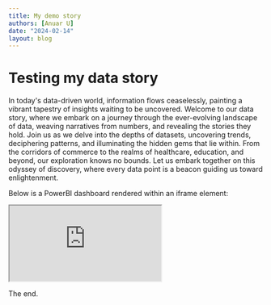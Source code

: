 ```yaml
---
title: My demo story
authors: [Anuar U]
date: "2024-02-14"
layout: blog
---
```


# Testing my data story

In today's data-driven world, information flows ceaselessly, painting a vibrant tapestry of insights waiting to be uncovered. Welcome to our data story, where we embark on a journey through the ever-evolving landscape of data, weaving narratives from numbers, and revealing the stories they hold. Join us as we delve into the depths of datasets, uncovering trends, deciphering patterns, and illuminating the hidden gems that lie within. From the corridors of commerce to the realms of healthcare, education, and beyond, our exploration knows no bounds. Let us embark together on this odyssey of discovery, where every data point is a beacon guiding us toward enlightenment.

Below is a PowerBI dashboard rendered within an iframe element:

<iframe src="https://app.powerbi.com/view?r=eyJrIjoiZTkxMjVlMjMtODhhNi00NTM5LTgzOGUtOThkNDEwMTAwY2FmIiwidCI6IjY5OWFjZTY3LWQyZTQtNGJjZC1iMzAzLWQyYmJlMmI5YmJmMSJ9" title="Birmingham Area and Ward Profiles"></iframe>

The end.
